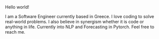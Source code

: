 Hello world! 

I am a Software Engineer currently based in Greece.
I love coding to solve real-world problems.
I also believe in synergism whether it is code or anything in life.
Currently into NLP and Forecasting in Pytorch.
Feel free to reach me.
